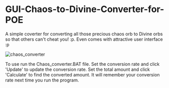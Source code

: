 # GUI-Chaos-to-Divine-Converter-for-POE

A simple coverter for converting all those precious chaos orb to Divine orbs so that others can't cheat you! :p. Even comes with attractive user interface :p

![chaos_converter](https://github.com/user-attachments/assets/1e837b6d-111e-4577-be35-34eacfe14797)

To use run the Chaos_converter.BAT file. Set the conversion rate and click 'Update' to update the conversion rate. Set the total amount and click 'Calculate' to find the converted amount. It will remember your conversion rate next time you run the program.
